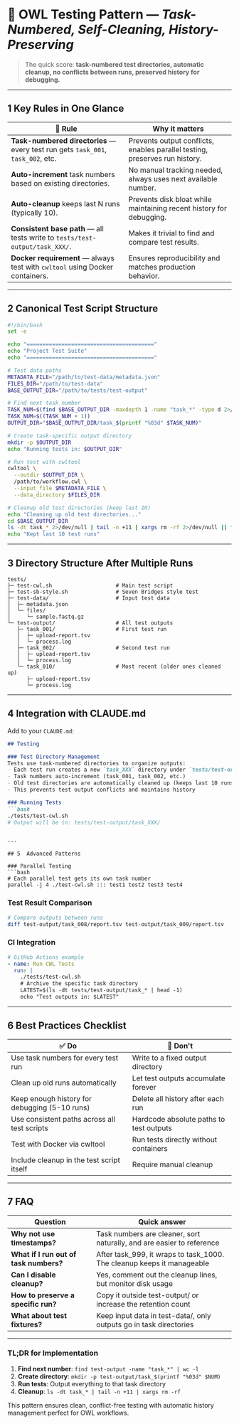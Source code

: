 # 🦉 OWL Testing Pattern — *Task-Numbered, Self-Cleaning, History-Preserving*

> The quick score: **task-numbered test directories, automatic cleanup, no conflicts between runs, preserved history for debugging.**

---

## 1  Key Rules in One Glance

| 📏 Rule                                                                                                           | Why it matters                                                                                                                        |
| ----------------------------------------------------------------------------------------------------------------- | ------------------------------------------------------------------------------------------------------------------------------------- |
| **Task-numbered directories** — every test run gets `task_001`, `task_002`, etc.                                  | Prevents output conflicts, enables parallel testing, preserves run history.                                                           |
| **Auto-increment** task numbers based on existing directories.                                                    | No manual tracking needed, always uses next available number.                                                                         |
| **Auto-cleanup** keeps last N runs (typically 10).                                                               | Prevents disk bloat while maintaining recent history for debugging.                                                                   |
| **Consistent base path** — all tests write to `tests/test-output/task_XXX/`.                                     | Makes it trivial to find and compare test results.                                                                                   |
| **Docker requirement** — always test with `cwltool` using Docker containers.                                      | Ensures reproducibility and matches production behavior.                                                                              |

---

## 2  Canonical Test Script Structure

```bash
#!/bin/bash
set -e

echo "========================================"
echo "Project Test Suite"
echo "========================================"

# Test data paths
METADATA_FILE="/path/to/test-data/metadata.json"
FILES_DIR="/path/to/test-data"
BASE_OUTPUT_DIR="/path/to/tests/test-output"

# Find next task number
TASK_NUM=$(find $BASE_OUTPUT_DIR -maxdepth 1 -name "task_*" -type d 2>/dev/null | wc -l)
TASK_NUM=$((TASK_NUM + 1))
OUTPUT_DIR="$BASE_OUTPUT_DIR/task_$(printf "%03d" $TASK_NUM)"

# Create task-specific output directory
mkdir -p $OUTPUT_DIR
echo "Running tests in: $OUTPUT_DIR"

# Run test with cwltool
cwltool \
  --outdir $OUTPUT_DIR \
  /path/to/workflow.cwl \
  --input_file $METADATA_FILE \
  --data_directory $FILES_DIR

# Cleanup old test directories (keep last 10)
echo "Cleaning up old test directories..."
cd $BASE_OUTPUT_DIR
ls -dt task_* 2>/dev/null | tail -n +11 | xargs rm -rf 2>/dev/null || true
echo "Kept last 10 test runs"
```

---

## 3  Directory Structure After Multiple Runs

```text
tests/
├─ test-cwl.sh                    # Main test script
├─ test-sb-style.sh               # Seven Bridges style test
├─ test-data/                     # Input test data
│  ├─ metadata.json
│  └─ files/
│     └─ sample.fastq.gz
└─ test-output/                   # All test outputs
   ├─ task_001/                   # First test run
   │  ├─ upload-report.tsv
   │  └─ process.log
   ├─ task_002/                   # Second test run
   │  ├─ upload-report.tsv
   │  └─ process.log
   └─ task_010/                   # Most recent (older ones cleaned up)
      ├─ upload-report.tsv
      └─ process.log
```

---

## 4  Integration with CLAUDE.md

Add to your `CLAUDE.md`:

```markdown
## Testing

### Test Directory Management
Tests use task-numbered directories to organize outputs:
- Each test run creates a new `task_XXX` directory under `tests/test-output/`
- Task numbers auto-increment (task_001, task_002, etc.)
- Old test directories are automatically cleaned up (keeps last 10 runs)
- This prevents test output conflicts and maintains history

### Running Tests
```bash
./tests/test-cwl.sh
# Output will be in: tests/test-output/task_XXX/
```
```

---

## 5  Advanced Patterns

### Parallel Testing
```bash
# Each parallel test gets its own task number
parallel -j 4 ./test-cwl.sh ::: test1 test2 test3 test4
```

### Test Result Comparison
```bash
# Compare outputs between runs
diff test-output/task_008/report.tsv test-output/task_009/report.tsv
```

### CI Integration
```yaml
# GitHub Actions example
- name: Run CWL Tests
  run: |
    ./tests/test-cwl.sh
    # Archive the specific task directory
    LATEST=$(ls -dt tests/test-output/task_* | head -1)
    echo "Test outputs in: $LATEST"
```

---

## 6  Best Practices Checklist

| ✅ Do                                                                                    | 🚫 Don't                                     |
| --------------------------------------------------------------------------------------- | -------------------------------------------- |
| Use task numbers for every test run                                                      | Write to a fixed output directory            |
| Clean up old runs automatically                                                          | Let test outputs accumulate forever          |
| Keep enough history for debugging (5-10 runs)                                           | Delete all history after each run            |
| Use consistent paths across all test scripts                                            | Hardcode absolute paths to test outputs      |
| Test with Docker via cwltool                                                            | Run tests directly without containers        |
| Include cleanup in the test script itself                                               | Require manual cleanup                       |

---

## 7  FAQ

| Question                                        | Quick answer                                                                                          |
| ----------------------------------------------- | ----------------------------------------------------------------------------------------------------- |
| **Why not use timestamps?**                     | Task numbers are cleaner, sort naturally, and are easier to reference                                 |
| **What if I run out of task numbers?**          | After task_999, it wraps to task_1000. The cleanup keeps it manageable                               |
| **Can I disable cleanup?**                      | Yes, comment out the cleanup lines, but monitor disk usage                                           |
| **How to preserve a specific run?**             | Copy it outside test-output/ or increase the retention count                                         |
| **What about test fixtures?**                   | Keep input data in test-data/, only outputs go in task directories                                   |

---

### TL;DR for Implementation

1. **Find next number**: `find test-output -name "task_*" | wc -l`
2. **Create directory**: `mkdir -p test-output/task_$(printf "%03d" $NUM)`  
3. **Run tests**: Output everything to that task directory
4. **Cleanup**: `ls -dt task_* | tail -n +11 | xargs rm -rf`

This pattern ensures clean, conflict-free testing with automatic history management perfect for OWL workflows.